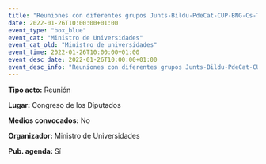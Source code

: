 ---
title: "Reuniones con diferentes grupos Junts-Bildu-PdeCat-CUP-BNG-Cs-Teruel Existe"
date: 2022-01-26T10:00:00+01:00
event_type: "box_blue" 
event_cat: "Ministro de Universidades"
event_cat_old: "Ministro de universidades"
event_time: 2022-01-26T10:00:00+01:00
event_desc_date: 2022-01-26T10:00:00+01:00
event_desc_info: "Reuniones con diferentes grupos Junts-Bildu-PdeCat-CUP-BNG-Cs-Teruel Existe"
---<p class="card-light list_schedule_description"><b>Tipo acto:</b> Reunión
</p><p class="card-light list_schedule_description"><b>Lugar:</b> Congreso de los Diputados
</p><p class="card-light list_schedule_description"><b>Medios convocados:</b> No
</p><p class="card-light list_schedule_description"><b>Organizador:</b> Ministro de Universidades </p><p class="card-light list_schedule_description"><b>Pub. agenda:</b> Sí
</p>